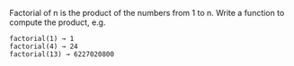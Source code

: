 
Factorial of n is the product of the numbers from 1 to n. Write a function to compute the product, e.g.

    factorial(1) → 1
    factorial(4) → 24
    factorial(13) → 6227020800
